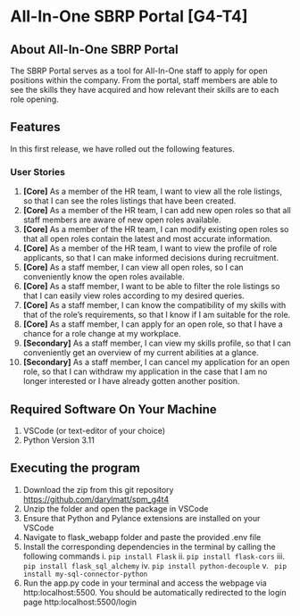 # All-In-One SBRP Portal [G4-T4]

## About All-In-One SBRP Portal

The SBRP Portal serves as a tool for All-In-One staff to apply for open positions within the company.
From the portal, staff members are able to see the skills they have acquired and how relevant their skills are to each role opening.

## Features

In this first release, we have rolled out the following features.

### User Stories

1. **[Core]** As a member of the HR team, I want to view all the role listings, so that I can see the roles listings that have been created.
2. **[Core]** As a member of the HR team, I can add new open roles so that all staff members are aware of new open roles available.
3. **[Core]** As a member of the HR team, I can modify existing open roles so that all open roles contain the latest and most accurate information.
4. **[Core]** As a member of the HR team, I want to view the profile of role applicants, so that I can make informed decisions during recruitment.
5. **[Core]** As a staff member, I can view all open roles, so I can conveniently know the open roles available.
6. **[Core]** As a staff member, I want to be able to filter the role listings so that I can easily view roles according to my desired queries.
7. **[Core]** As a staff member, I can know the compatibility of my skills with that of the role’s requirements, so that I know if I am suitable for the role.
8. **[Core]** As a staff member, I can apply for an open role, so that I have a chance for a role change at my workplace.
9. **[Secondary]** As a staff member, I can view my skills profile, so that I can conveniently get an overview of my current abilities at a glance.
10. **[Secondary]** As a staff member, I can cancel my application for an open role, so that I can withdraw my application in the case that I am no longer interested or I have already gotten another position.

## Required Software On Your Machine
1. VSCode (or text-editor of your choice)
2. Python Version 3.11 

## Executing the program
1. Download the zip from this git repository https://github.com/darylmatt/spm_g4t4
2. Unzip the folder and open the package in VSCode
3. Ensure that Python and Pylance extensions are installed on your VSCode
4. Navigate to flask_webapp folder and paste the provided .env file
5. Install the corresponding dependencies in the terminal by calling the following commands
   i. ```pip install Flask```
   ii. ```pip install flask-cors```
   iii. ```pip install flask_sql_alchemy```
   iv. ```pip install python-decouple```
   v. ``` pip install my-sql-connector-python```
6. Run the app.py code in your terminal and access the webpage via http:localhost:5500. You should be automatically redirected to the login page http:localhost:5500/login
